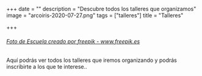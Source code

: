 +++
date = ""
description = "Descubre todos los talleres que organizamos"
image = "arcoiris-2020-07-27.png"
tags = ["talleres"]
title = "Talleres"

+++
###### <a href='[https://www.freepik.es/fotos/escuela](https://www.freepik.es/fotos/escuela "https://www.freepik.es/fotos/escuela")'>Foto de Escuela creado por freepik - www.freepik.es</a>

Aquí podrás ver todos los talleres que iremos organizando y podrás inscribirte a los que te interese..